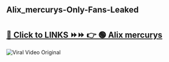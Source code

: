 
 ## Alix_mercurys-Only-Fans-Leaked

# <h2><a href="https://clipsfans.com/Alix_mercurys&ref=git">🔗 Click to LINKS ⏩⏩ 👉 🟢 Alix mercurys </a></h2>

<a href="https://clipsfans.com/Alix_mercurys&ref=git" rel="nofollow" data-target="animated-image.originalLink"><img src="https://i.ibb.co.com/xMMVF88/686577567.gif" alt="Viral Video Original" style="max-width: 100%; display: inline-block;" data-target="animated-image.originalImage"></a>
